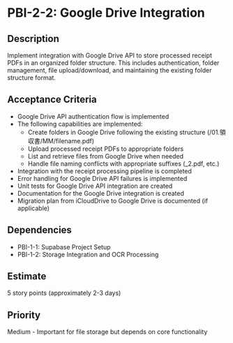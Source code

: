 # PBI-2-2: Google Drive Integration

## Description
Implement integration with Google Drive API to store processed receipt PDFs in an organized folder structure. This includes authentication, folder management, file upload/download, and maintaining the existing folder structure format.

## Acceptance Criteria
- Google Drive API authentication flow is implemented
- The following capabilities are implemented:
  - Create folders in Google Drive following the existing structure (/01.領収書/MM/filename.pdf)
  - Upload processed receipt PDFs to appropriate folders
  - List and retrieve files from Google Drive when needed
  - Handle file naming conflicts with appropriate suffixes (_2.pdf, etc.)
- Integration with the receipt processing pipeline is completed
- Error handling for Google Drive API failures is implemented
- Unit tests for Google Drive API integration are created
- Documentation for the Google Drive integration is created
- Migration plan from iCloudDrive to Google Drive is documented (if applicable)

## Dependencies
- PBI-1-1: Supabase Project Setup
- PBI-1-2: Storage Integration and OCR Processing

## Estimate
5 story points (approximately 2-3 days)

## Priority
Medium - Important for file storage but depends on core functionality